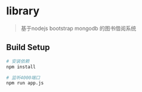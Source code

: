 # library

> 基于nodejs bootstrap mongodb 的图书借阅系统

## Build Setup

``` bash
# 安装依赖
npm install

# 监听4000端口
npm run app.js
